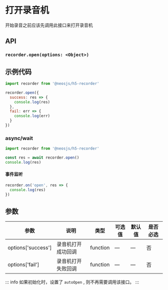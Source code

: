 # 打开录音机 <BadgeTip text="异步" type="green"></BadgeTip>

开始录音之前应该先调用此接口来打开录音机

## API
### `recorder.open(options: <Object>)`
### 

## 示例代码
```js
import recorder from '@neosjs/h5-recorder'

recorder.open({
  success: res => {
    console.log(res)
  },
  fail: err => {
    console.log(err)
  }
})
```

### async/wait
```js
import recorder from '@neosjs/h5-recorder'

const res = await recorder.open()
console.log(res)
```
####  事件监听
```js
recorder.on('open', res => {
  console.log(res)
})
```

## 参数
| 参数                        | 说明                       | 类型   | 可选值          | 默认值       | 是否必选 |
| --------------------------- | -------------------------- | ------ | --------------- | ------------ |------------ |
| options['success'] | 录音机打开成功回调 | function | — | — | 否 |
| options['fail'] | 录音机打开失败回调 | function | — | — | 否 |

::: info
如果初始化时，设置了 `autoOpen` , 则不再需要调用该接口。
:::

